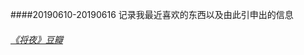 ####20190610-20190616
记录我最近喜欢的东西以及由此引申出的信息
###### [《将夜》豆瓣](https://movie.douban.com/subject/26848645)
